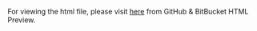 For viewing the html file, please visit [here](https://github.com/sara1594/Data_Analyst_Portfolio/blob/ff044f1f65d7b303af35a23a05aff376fc917d08/My_Projects/Student%20Alcohol%20Consumption/alcohol_consumption.html) from GitHub & BitBucket HTML Preview.
